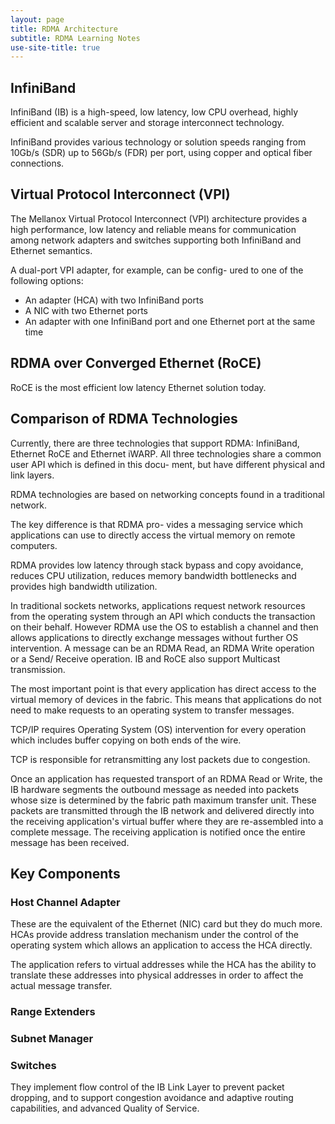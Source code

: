 ```yaml
---
layout: page
title: RDMA Architecture
subtitle: RDMA Learning Notes
use-site-title: true
---
```


## InfiniBand

InfiniBand (IB) is a high-speed, low latency, low CPU overhead, highly efficient and scalable server and storage interconnect technology.

InfiniBand provides various technology or solution speeds ranging from 10Gb/s (SDR) up to 56Gb/s (FDR) per port, using copper and optical fiber connections.

## Virtual Protocol Interconnect (VPI)

The Mellanox Virtual Protocol Interconnect (VPI) architecture provides a high performance, low latency and reliable means for communication among network adapters and switches supporting both InfiniBand and Ethernet semantics.

A dual-port VPI adapter, for example, can be config- ured to one of the following options:
- An adapter (HCA) with two InfiniBand ports
- A NIC with two Ethernet ports
- An adapter with one InfiniBand port and one Ethernet port at the same time

## RDMA over Converged Ethernet (RoCE)

RoCE is the most efficient low latency Ethernet solution today.

## Comparison of RDMA Technologies

Currently, there are three technologies that support RDMA: InfiniBand, Ethernet RoCE and Ethernet iWARP. All three technologies share a common user API which is defined in this docu- ment, but have different physical and link layers.

RDMA technologies are based on networking concepts found in a traditional network.

The key difference is that RDMA pro- vides a messaging service which applications can use to directly access the virtual memory on remote computers.

RDMA provides low latency through stack bypass and copy avoidance, reduces CPU utilization, reduces memory bandwidth bottlenecks and provides high bandwidth utilization.

In traditional sockets networks, applications request network resources from the operating system through an API which conducts the transaction on their behalf. 
However RDMA use the OS to establish a channel and then allows applications to directly exchange messages without further OS intervention. 
A message can be an RDMA Read, an RDMA Write operation or a Send/ Receive operation. IB and RoCE also support Multicast transmission.

The most important point is that every application has direct access to the virtual memory of devices in the fabric. 
This means that applications do not need to make requests to an operating system to transfer messages.

TCP/IP requires Operating System (OS) intervention for every operation which includes buffer copying on both ends of the wire.

TCP is responsible for retransmitting any lost packets due to congestion.

Once an application has requested transport of an RDMA Read or Write, the IB hardware segments the outbound message as needed into packets whose size is determined by the fabric path maximum transfer unit. 
These packets are transmitted through the IB network and delivered directly into the receiving application's virtual buffer where they are re-assembled into a complete message. 
The receiving application is notified once the entire message has been received.

## Key Components

### Host Channel Adapter

These are the equivalent of the Ethernet (NIC) card but they do much more. HCAs provide address translation mechanism under the control of the operating system which allows an application to access the HCA directly.

The application refers to virtual addresses while the HCA has the ability to translate these addresses into physical addresses in order to affect the actual message transfer.

### Range Extenders

### Subnet Manager

### Switches

They implement flow control of the IB Link Layer to prevent packet dropping, and to support congestion avoidance and adaptive routing capabilities, and advanced Quality of Service.
